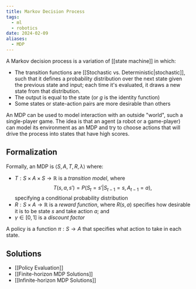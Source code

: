 ```yaml
---
title: Markov Decision Process
tags:
  - ml
  - robotics
date: 2024-02-09
aliases:
  - MDP
---
```

A Markov decision process is a variation of [[state machine]] in which:
- The transition functions are [[Stochastic vs. Deterministic|stochastic]], such that it defines a probability distribution over the next state given the previous state and input; each time it's evaluated, it draws a new state from that distribution.
- The output is equal to the state (or $g$ is the identity function)
- Some states or state-action pairs are more desirable than others

An MDP can be used to model interaction with an outside "world", such a single-player game. The idea is that an agent (a robot or a game-player) can model its environment as an MDP and try to choose actions that will drive the process into states that have high scores.

## Formalization
Formally, an MDP is $\langle S,A,T, R, \lambda \rangle$ where:
- $T: S \times A \times S \to \mathbb{R}$ is a *transition model*, where
$$
T(s,a,s')=P(S_{t}=s' | S_{t-1}=s, A_{t-1}=a) ,
$$
	specifying a conditional probability distribution
- $R:S\times A \to \mathbb{R}$ is a *reward function*, where $R(s,a)$ specifies how desirable it is to be state $s$ and take action $a$; and
- $\gamma \in [0,1]$ is a *discount factor*

A policy is a function $\pi:S \to A$ that specifies what action to take in each state.

## Solutions
- [[Policy Evaluation]]
- [[Finite-horizon MDP Solutions]]
- [[Infinite-horizon MDP Solutions]]